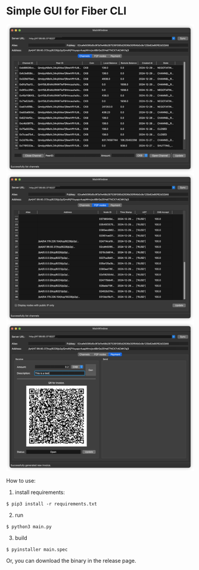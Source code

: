 # Simple GUI for Fiber CLI

![screen shot 1](./images/shot1.png)
![screen shot 2](./images/shot2.png)
![screen shot 3](./images/shot3.png)

How to use:

1. install requirements:

```
$ pip3 install -r requirements.txt
```

2. run

```
$ python3 main.py
```

3. build 

```
$ pyinstaller main.spec
```

Or, you can download the binary in the release page.
